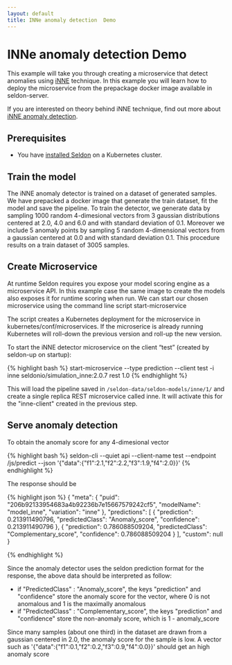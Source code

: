 ```yaml
---
layout: default
title: INNe anomaly detection  Demo
---
```


# INNe anomaly detection Demo

This example will take you through creating a microservice that detect anomalies using [iNNE](inneurl) technique. In this example you will learn how to deploy the microservice from the prepackage docker image available in seldon-server. 

If you are interested on theory behind iNNE technique, find out more about [iNNE anomaly detection](inne_anomaly_detector.html).


## Prerequisites

 * You have [installed Seldon](install.html) on a Kubernetes cluster.


## Train the model

The iNNE anomaly detector is trained on a dataset of generated samples. We have prepacked a docker image that generate the train dataset, fit the model and save the pipeline. To train the detector, we generate data by sampling 1000 random 4-dimesional vectors from 3 gaussian distributions centered at 2.0, 4.0 and 6.0 and with standard deviation of 0.1. Moreover we include 5 anomaly points by sampling 5 random 4-dimensional vectors from a gaussian centered at 0.0 and with standard deviation 0.1. This procedure results on a train dataset of 3005 samples.

## Create Microservice

At runtime Seldon requires you expose your model scoring engine as a microservice API. In this example case the same image to create the models also exposes it for runtime scoring when run. We can start our chosen microservice using the command line script start-microservice

The script creates a Kubernetes deployment for the microservice in kubernetes/conf/microservices. If the microserice is already running Kubernetes will roll-down the previous version and roll-up the new version.

To start the iNNE detector microservice on the client “test” (created by seldon-up on startup):

{% highlight bash %}
start-microservice --type prediction --client test -i inne seldonio/simulation_inne:2.0.7 rest 1.0
{% endhighlight %}

This will load the pipeline saved in ```/seldon-data/seldon-models/inne/1/``` and create a single replica REST microservice called inne. It will activate this for the "inne-client" created in the previous step.

## Serve anomaly detection

To obtain the anomaly score for any 4-dimesional vector

{% highlight bash %}
seldon-cli --quiet api --client-name test --endpoint /js/predict --json '{"data":{"f1":2.1,"f2":2.2,"f3":1.9,"f4":2.0}}'
{% endhighlight %}

The response should be 

{% highlight json %}
{
  "meta": {
    "puid": "206b92133954683a4b92236b7e15667579242cf5",
    "modelName": "model_inne",
    "variation": "inne"
  },
  "predictions": [
    {
      "prediction": 0.213911490796,
      "predictedClass": "Anomaly_score",
      "confidence": 0.213911490796
    },
    {
      "prediction": 0.786088509204,
      "predictedClass": "Complementary_score",
      "confidence": 0.786088509204
    }
  ],
  "custom": null
}

{% endhighlight %}

Since the anomaly detector uses the seldon prediction format for the response, the above data should be interpreted as follow:

*  if "PredictedClass" : "Anomaly_score", the keys "prediction" and "confidence" store the anomaly score for the vector, where 0 is not anomalous and 1 is the maximally anomalous 
*  if "PredictedClass" : "Complementary_score", the keys "prediction" and "confidence" store the non-anomaly score, which is 1 - anomaly_score

Since many samples (about one third) in the dataset are drawn from a gaussian centered in 2.0, the anomaly score for the sample is low. A vector such as '{"data":{"f1":0.1,"f2":0.2,"f3":0.9,"f4":0.0}}' should get an high anomaly score